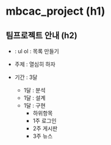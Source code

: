 # mbcac_project (h1)
## 팀프로젝트 안내 (h2)
  * : ul ol : 목록 만들기
    
  * 주제 : 열심히 하자
  * 기간 : 3달
    + 1달 : 분석
    + 1달 : 설계
    + 1달 : 구현
      - 하위항목
      - 1주 로그인
      - 2주 게시판
      - 3주 뉴스
